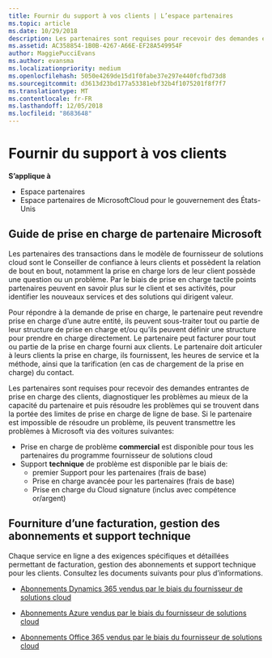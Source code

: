 ```yaml
---
title: Fournir du support à vos clients | L’espace partenaires
ms.topic: article
ms.date: 10/29/2018
description: Les partenaires sont requises pour recevoir des demandes entrantes de prise en charge des clients, diagnostiquer les problèmes au mieux de la capacité du partenaire et puis résoudre les problèmes qui se trouvent dans la portée des limites de prise en charge de ligne de base.
ms.assetid: AC358854-1B0B-4267-A66E-EF28A549954F
author: MaggiePucciEvans
ms.author: evansma
ms.localizationpriority: medium
ms.openlocfilehash: 5050e4269de15d1f0fabe37e297e440fcfbd73d8
ms.sourcegitcommit: d3613d23bd177a53381ebf32b4f1075201f8f7f7
ms.translationtype: MT
ms.contentlocale: fr-FR
ms.lasthandoff: 12/05/2018
ms.locfileid: "8683648"
---
```

# <a name="providing-support-to-your-customers"></a>Fournir du support à vos clients

**S’applique à**

-  Espace partenaires
-  Espace partenaires de MicrosoftCloud pour le gouvernement des États-Unis


## <a name="microsoft-partner-support-guidance"></a>Guide de prise en charge de partenaire Microsoft

Les partenaires des transactions dans le modèle de fournisseur de solutions cloud sont le Conseiller de confiance à leurs clients et possèdent la relation de bout en bout, notamment la prise en charge lors de leur client possède une question ou un problème. Par le biais de prise en charge tactile points partenaires peuvent en savoir plus sur le client et ses activités, pour identifier les nouveaux services et des solutions qui dirigent valeur.

Pour répondre à la demande de prise en charge, le partenaire peut revendre prise en charge d’une autre entité, ils peuvent sous-traiter tout ou partie de leur structure de prise en charge et/ou qu’ils peuvent définir une structure pour prendre en charge directement.  Le partenaire peut facturer pour tout ou partie de la prise en charge fourni aux clients. Le partenaire doit articuler à leurs clients la prise en charge, ils fournissent, les heures de service et la méthode, ainsi que la tarification (en cas de chargement de la prise en charge) du contact. 

Les partenaires sont requises pour recevoir des demandes entrantes de prise en charge des clients, diagnostiquer les problèmes au mieux de la capacité du partenaire et puis résoudre les problèmes qui se trouvent dans la portée des limites de prise en charge de ligne de base. Si le partenaire est impossible de résoudre un problème, ils peuvent transmettre les problèmes à Microsoft via des voitures suivantes:

- Prise en charge de problème **commercial** est disponible pour tous les partenaires du programme fournisseur de solutions cloud
-   Support **technique** de problème est disponible par le biais de:
    -   premier Support pour les partenaires (frais de base)
    -   Prise en charge avancée pour les partenaires (frais de base)
    -   Prise en charge du Cloud signature (inclus avec compétence or/argent)

## <a name="providing-billing-subscription-management-and-technical-support"></a>Fourniture d’une facturation, gestion des abonnements et support technique 

Chaque service en ligne a des exigences spécifiques et détaillées permettant de facturation, gestion des abonnements et support technique pour les clients. Consultez les documents suivants pour plus d’informations.

-   [Abonnements Dynamics 365 vendus par le biais du fournisseur de solutions cloud](https://www.microsoftpartnercommunity.com/t5/CSP/Microsoft-Partner-Support-Guidance/m-p/5262#M30)

-   [Abonnements Azure vendus par le biais du fournisseur de solutions cloud](https://www.microsoftpartnercommunity.com/t5/CSP/Microsoft-Partner-Support-Guidance/m-p/5263#M31)

-   [Abonnements Office 365 vendus par le biais du fournisseur de solutions cloud](https://www.microsoftpartnercommunity.com/t5/CSP/Microsoft-Partner-Support-Guidance/m-p/5264#M32)



 

 



